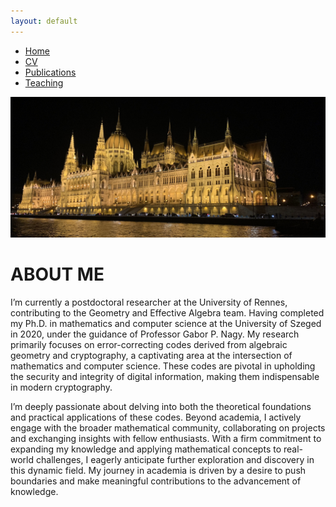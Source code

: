 ```yaml
---
layout: default
---
```


<div class="navbar">
  <ul>
    <li><a href="./index.html" class="active">Home</a></li>
    <li><a href="./cv.html">CV</a></li>
    <!--li><a href="./research.html">Research</a></li-->
    <li><a href="./publications.html">Publications</a></li>
    <li><a href="./teaching.html">Teaching</a></li>
  </ul>
</div>


![Cover](assets/img/homeCover.jpg)

# ABOUT ME

I’m currently a postdoctoral researcher at the University of Rennes, contributing to the Geometry and Effective Algebra team. Having completed my Ph.D. in mathematics and computer science at the University of Szeged in 2020, under the guidance of Professor Gabor P. Nagy. My research primarily focuses on error-correcting codes derived from algebraic geometry and cryptography, a captivating area at the intersection of mathematics and computer science. These codes are pivotal in upholding the security and integrity of digital information, making them indispensable in modern cryptography.

I’m deeply passionate about delving into both the theoretical foundations and practical applications of these codes. Beyond academia, I actively engage with the broader mathematical community, collaborating on projects and exchanging insights with fellow enthusiasts. With a firm commitment to expanding my knowledge and applying mathematical concepts to real-world challenges, I eagerly anticipate further exploration and discovery in this dynamic field. My journey in academia is driven by a desire to push boundaries and make meaningful contributions to the advancement of knowledge.
